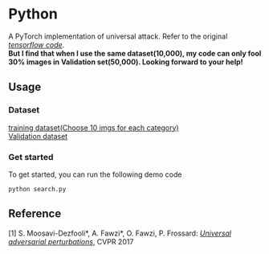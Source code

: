 # Python

A PyTorch implementation of universal attack. Refer to the original [*tensorflow code*](https://github.com/LTS4/universal). <br>
**But I find that when I use the same dataset(10,000), my code can only fool 30% images in Validation set(50,000). Looking forward to your help!**
## Usage

### Dataset
[training dataset(Choose 10 imgs for each category)](http://www.image-net.org/challenges/LSVRC/2012/dd31405981ef5f776aa17412e1f0c112/ILSVRC2012_img_train.tar)<br>
[Validation dataset](http://www.image-net.org/challenges/LSVRC/2012/dd31405981ef5f776aa17412e1f0c112/ILSVRC2012_img_val.tar)

### Get started

To get started, you can run the following demo code
```
python search.py
```

## Reference
[1] S. Moosavi-Dezfooli\*, A. Fawzi\*, O. Fawzi, P. Frossard:
[*Universal adversarial perturbations*](http://arxiv.org/pdf/1610.08401), CVPR 2017

